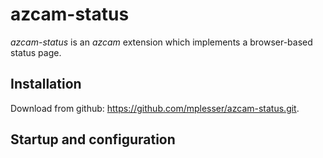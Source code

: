 # azcam-status

*azcam-status* is an *azcam* extension which implements a browser-based status page.

## Installation

Download from github: https://github.com/mplesser/azcam-status.git.

## Startup and configuration


